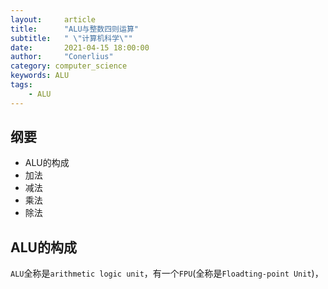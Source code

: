 ```yaml
---
layout:     article
title:      "ALU与整数四则运算"
subtitle:   " \"计算机科学\""
date:       2021-04-15 18:00:00
author:     "Conerlius"
category: computer_science
keywords: ALU
tags:
    - ALU
---
```


## 纲要

- ALU的构成
- 加法
- 减法
- 乘法
- 除法

## ALU的构成

`ALU`全称是`arithmetic logic unit`，有一个`FPU`(全称是`Floadting-point Unit`)，
